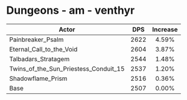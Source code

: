 # Dungeons - am - venthyr
| Actor | DPS | Increase |
|---|:---:|:---:|
|Painbreaker_Psalm|2622|4.59%|
|Eternal_Call_to_the_Void|2604|3.87%|
|Talbadars_Stratagem|2544|1.48%|
|Twins_of_the_Sun_Priestess_Conduit_15|2537|1.20%|
|Shadowflame_Prism|2516|0.36%|
|Base|2507|0.00%|
